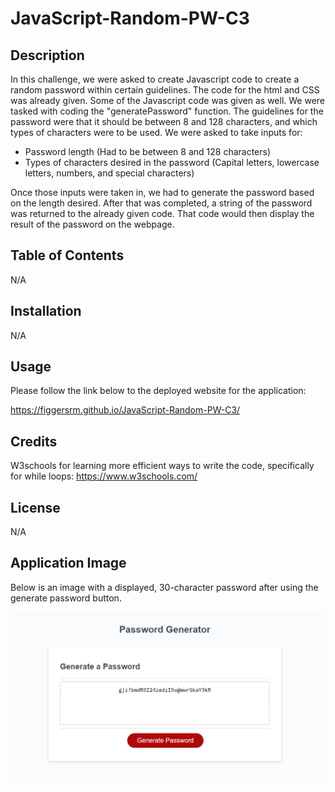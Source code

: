 # JavaScript-Random-PW-C3

## Description
In this challenge, we were asked to create Javascript code to create a random password within certain guidelines. The code for the html and CSS was already given. Some of the Javascript code was given as well. We were tasked with coding the "generatePassword" function. The guidelines for the password were that it should be between 8 and 128 characters, and which types of characters were to be used. We were asked to take inputs for: <ul>
    <li>Password length (Had to be between 8 and 128 characters)</li>
    <li>Types of characters desired in the password (Capital letters, lowercase letters, numbers, and special characters)</li>
    </ul>
Once those inputs were taken in, we had to generate the password based on the length desired. After that was completed, a string of the password was returned to the already given code. That code would then display the result of the password on the webpage.

## Table of Contents

N/A

## Installation

N/A

## Usage

Please follow the link below to the deployed website for the application:

https://figgersrm.github.io/JavaScript-Random-PW-C3/

## Credits

W3schools for learning more efficient ways to write the code, specifically for while loops: https://www.w3schools.com/

## License

N/A

## Application Image

Below is an image with a displayed, 30-character password after using the generate password button.

![alt text](./images/Screenshot%202023-03-13%20144237.png)

